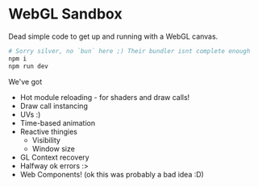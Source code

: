 # WebGL Sandbox

Dead simple code to get up and running with a WebGL canvas.

```sh
# Sorry silver, no `bun` here ;) Their bundler isnt complete enough
npm i
npm run dev
```

We've got

- Hot module reloading - for shaders and draw calls!
- Draw call instancing
- UVs :)
- Time-based animation
- Reactive thingies
    - Visibility
    - Window size
- GL Context recovery
- Halfway ok errors :>
- Web Components! (ok this was probably a bad idea :D)